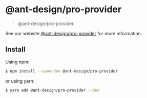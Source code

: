 # @ant-design/pro-provider

> @ant-design/pro-provider.

See our website [@ant-design/pro-provider](https://umijs.org/plugins/configProvider) for more information.

## Install

Using npm:

```bash
$ npm install --save-dev @ant-design/pro-provider
```

or using yarn:

```bash
$ yarn add @ant-design/pro-provider --dev
```
